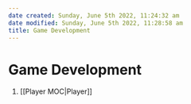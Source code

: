 ```yaml
---
date created: Sunday, June 5th 2022, 11:24:32 am
date modified: Sunday, June 5th 2022, 11:28:58 am
title: Game Development
---
```


# Game Development

1. [[Player MOC|Player]]
